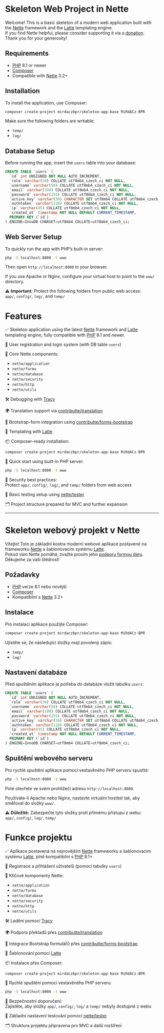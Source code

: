 Skeleton Web Project in Nette
=============================

Welcome! This is a basic skeleton of a modern web application built with the 
[Nette](https://nette.org) framework and the [Latte](https://latte.nette.org) templating engine.  
If you find Nette helpful, please consider supporting it via a [donation](https://nette.org/donate).  
Thank you for your generosity!

Requirements
------------

- [PHP](https://www.php.net) 8.1 or newer
- [Composer](https://getcomposer.org)
- Compatible with [Nette](https://nette.org) 3.2+

Installation
------------

To install the application, use Composer:

```bash
composer create-project mirdaczbpr/skeleton-app-base MiRdACz-BPR
```

Make sure the following folders are writable:

- `temp/`
- `log/`

Database Setup
--------------

Before running the app, insert the `users` table into your database:

```sql
CREATE TABLE `users` (
  `id` int UNSIGNED NOT NULL AUTO_INCREMENT,
  `role` varchar(30) COLLATE utf8mb4_czech_ci NOT NULL,
  `username` varchar(50) COLLATE utf8mb4_czech_ci NOT NULL,
  `email` varchar(100) COLLATE utf8mb4_czech_ci NOT NULL,
  `password` varchar(255) COLLATE utf8mb4_czech_ci NOT NULL,
  `active_key` varchar(50) CHARACTER SET utf8mb4 COLLATE utf8mb4_czech_ci DEFAULT NULL,
  `authtoken` varchar(128) COLLATE utf8mb4_czech_ci NOT NULL,
  `ip` varchar(45) COLLATE utf8mb4_czech_ci NOT NULL,
  `created_at` timestamp NOT NULL DEFAULT CURRENT_TIMESTAMP,
  PRIMARY KEY (`id`)
) ENGINE=InnoDB CHARSET=utf8mb4 COLLATE=utf8mb4_czech_ci;
```

Web Server Setup
----------------

To quickly run the app with PHP’s built-in server:

```bash
php -S localhost:8000 -t www
```

Then open `http://localhost:8000` in your browser.

If you use Apache or Nginx, configure your virtual host to point to the `www/` directory.

⚠️ **Important:** Protect the following folders from public web access:  
`app/`, `config/`, `log/`, and `temp/`

Features
========

✅ Skeleton application using the latest [Nette](https://nette.org) framework and 
[Latte](https://latte.nette.org) templating engine, fully compatible with [PHP](https://www.php.net) 8.1 and newer.

🔐 User registration and login system (with DB table `users`)

🧰 Core Nette components:
- `nette/application`
- `nette/forms`
- `nette/database`
- `nette/security`
- `nette/http`
- `nette/utils`

🛠 Debugging with [Tracy](https://tracy.nette.org/)

🌍 Translation support via [contributte/translation](https://contributte.org/packages/contributte/translation.html#content)

🧾 Bootstrap-form integration using [contributte/forms-bootstrap](https://contributte.org/packages/contributte/forms-bootstrap.html)

🎨 Templating with [Latte](https://latte.nette.org)

📦 Composer-ready installation:

```bash
composer create-project mirdaczbpr/skeleton-app-base MiRdACz-BPR
```

🚀 Quick start using built-in PHP server:

```bash
php -S localhost:8000 -t www
```

🔐 Security best practices:  
Protect `app/`, `config/`, `log/`, and `temp/` folders from web access

🧪 Basic testing setup using [nette/tester](https://tester.nette.org/)

🗂 Project structure prepared for MVC and further expansion

--------------

Skeleton webový projekt v Nette
=============================

Vítejte! Toto je základní kostra moderní webové aplikace postavené na frameworku 
[Nette](https://nette.org) a šablonovacím systému [Latte](https://latte.nette.org).  
Pokud vám Nette pomáhá, zvažte prosím jeho [podporu formou daru](https://nette.org/donate).  
Děkujeme za vaši štědrost!

Požadavky
---------

- [PHP](https://www.php.net) verze 8.1 nebo novější
- [Composer](https://getcomposer.org)
- Kompatibilní s [Nette](https://nette.org) 3.2+

Instalace
---------

Pro instalaci aplikace použijte Composer:

```bash
composer create-project mirdaczbpr/skeleton-app-base MiRdACz-BPR
```

Ujistěte se, že následující složky mají povolený zápis:

- `temp/`
- `log/`

Nastavení databáze
------------------

Před spuštěním aplikace je potřeba do databáze vložit tabulku `users`:

```sql
CREATE TABLE `users` (
  `id` int UNSIGNED NOT NULL AUTO_INCREMENT,
  `role` varchar(30) COLLATE utf8mb4_czech_ci NOT NULL,
  `username` varchar(50) COLLATE utf8mb4_czech_ci NOT NULL,
  `email` varchar(100) COLLATE utf8mb4_czech_ci NOT NULL,
  `password` varchar(255) COLLATE utf8mb4_czech_ci NOT NULL,
  `active_key` varchar(50) CHARACTER SET utf8mb4 COLLATE utf8mb4_czech_ci DEFAULT NULL,
  `authtoken` varchar(128) COLLATE utf8mb4_czech_ci NOT NULL,
  `ip` varchar(45) COLLATE utf8mb4_czech_ci NOT NULL,
  `created_at` timestamp NOT NULL DEFAULT CURRENT_TIMESTAMP,
  PRIMARY KEY (`id`)
) ENGINE=InnoDB CHARSET=utf8mb4 COLLATE=utf8mb4_czech_ci;
```

Spuštění webového serveru
--------------------------

Pro rychlé spuštění aplikace pomocí vestavěného PHP serveru spusťte:

```bash
php -S localhost:8000 -t www
```

Poté otevřete ve svém prohlížeči adresu `http://localhost:8000`.

Používáte-li Apache nebo Nginx, nastavte virtuální hostitel tak, aby směřoval do složky `www/`.

⚠️ **Důležité:** Zabezpečte tyto složky proti přímému přístupu z webu:  
`app/`, `config/`, `log/`, `temp/`

Funkce projektu
===============

✅ Aplikace postavená na nejnovějším [Nette](https://nette.org) frameworku a šablonovacím systému 
[Latte](https://latte.nette.org), plně kompatibilní s [PHP](https://www.php.net) 8.1+

🔐 Registrace a přihlášení uživatelů (pomocí tabulky `users`)

🧰 Klíčové komponenty Nette:
- `nette/application`
- `nette/forms`
- `nette/database`
- `nette/security`
- `nette/http`
- `nette/utils`

🛠 Ladění pomocí [Tracy](https://tracy.nette.org/)

🌍 Podpora překladů přes [contributte/translation](https://contributte.org/packages/contributte/translation.html#content)

🧾 Integrace Bootstrap formulářů přes [contributte/forms-bootstrap](https://contributte.org/packages/contributte/forms-bootstrap.html)

🎨 Šablonování pomocí [Latte](https://latte.nette.org)

📦 Instalace přes Composer:

```bash
composer create-project mirdaczbpr/skeleton-app-base MiRdACz-BPR
```

🚀 Rychlé spuštění pomocí vestavěného PHP serveru:

```bash
php -S localhost:8000 -t www
```

🔐 Bezpečnostní doporučení:  
Zajistěte, aby složky `app/`, `config/`, `log/` a `temp/` nebyly dostupné z webu

🧪 Základní nastavení testování pomocí [nette/tester](https://tester.nette.org/)

🗂 Struktura projektu připravena pro MVC a další rozšíření


